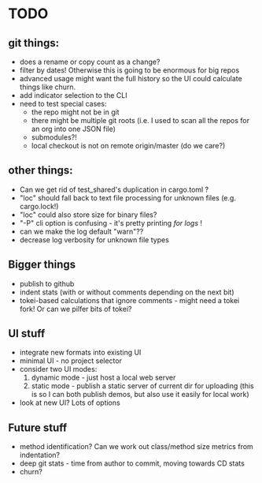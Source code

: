 # TODO

## git things:
- does a rename or copy count as a change?
- filter by dates! Otherwise this is going to be enormous for big repos
- advanced usage might want the full history so the UI could calculate things like churn.
- add indicator selection to the CLI
- need to test special cases:
  - the repo might not be in git
  - there might be multiple git roots (i.e. I used to scan all the repos for an org into one JSON file)
  - submodules?!
  - local checkout is not on remote origin/master (do we care?)

## other things:
- Can we get rid of test_shared's duplication in cargo.toml ?
- "loc" should fall back to text file processing for unknown files (e.g. cargo.lock!)
- "loc" could also store size for binary files?
- "-P" cli option is confusing - it's pretty printing _for logs_ !
- can we make the log default "warn"??
- decrease log verbosity for unknown file types

## Bigger things
- publish to github
- indent stats (with or without comments depending on the next bit)
- tokei-based calculations that ignore comments - might need a tokei fork! Or can we pilfer bits of tokei?

## UI stuff
- integrate new formats into existing UI
- minimal UI - no project selector
- consider two UI modes:
  1. dynamic mode - just host a local web server
  2. static mode - publish a static server of current dir for uploading
  (this is so I can both publish demos, but also use it easily for local work)
- look at new UI? Lots of options

## Future stuff
- method identification? Can we work out class/method size metrics from indentation?
- deep git stats - time from author to commit, moving towards CD stats
- churn?

